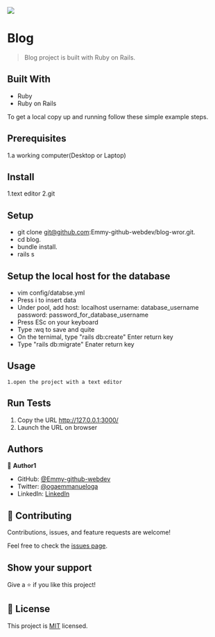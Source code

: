 ![](https://img.shields.io/badge/Microverse-blueviolet)

# Blog

> Blog project is built with Ruby on Rails.

## Built With

- Ruby 
- Ruby on Rails


To get a local copy up and running follow these simple example steps.

## Prerequisites
  1.a working computer(Desktop or Laptop)
## Install
   1.text editor
   2.git
## Setup
  - git clone git@github.com:Emmy-github-webdev/blog-wror.git.
  - cd blog.
  - bundle install.
  - rails s

## Setup the local host for the database
- vim config/databse.yml
- Press i to insert data
- Under pool, add host: localhost username: database_username password: password_for_database_username
- Press ESc on your keyboard
- Type :wq to save and quite
- On the ternimal, type "rails db:create" Enter return key
- Type "rails db:migrate" Enater return key

## Usage
    1.open the project with a text editor

## Run Tests
 1. Copy the URL http://127.0.0.1:3000/
 2. Launch the URL on browser



## Authors

👤 **Author1**

- GitHub: [@Emmy-github-webdev](https://github.com/Emmy-github-webdev)
- Twitter: [@ogaemmanueloga](https://twitter.com/ogaemmanueloga)
- LinkedIn: [LinkedIn](https://linkedin.com/in/emmanuelogaho)


## 🤝 Contributing

Contributions, issues, and feature requests are welcome!

Feel free to check the [issues page](https://github.com/Emmy-github-webdev/blog-wror/issues).

## Show your support

Give a ⭐️ if you like this project!

## 📝 License

This project is [MIT](./MIT.md) licensed.
